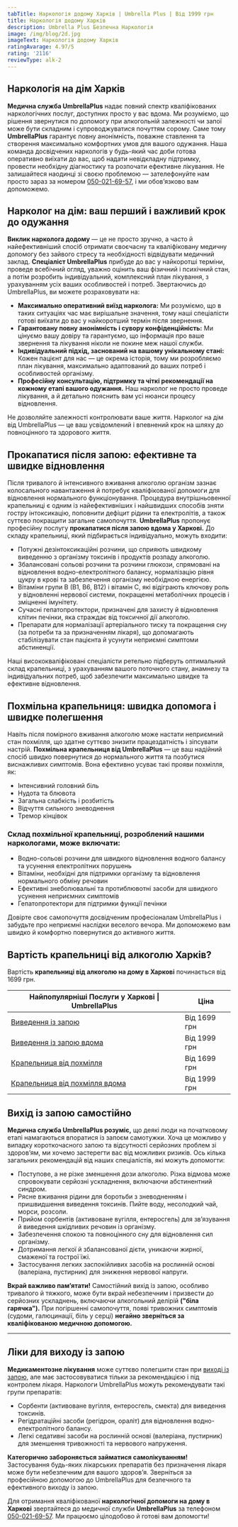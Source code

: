 ```yaml
---
tabTitle: Наркологія додому Харків | Umbrella Plus | Від 1999 грн
title: Наркологія додому Харків
description: Umbrella Plus Безпечна Наркологія
image: /img/blog/2d.jpg
imageText: Наркологія додому Харків
ratingAvarage: 4.97/5
rating: '2116'
reviewType: alk-2
---
```


## Наркологія на дім Харків

**Медична служба UmbrellaPlus** надає повний спектр кваліфікованих наркологічних послуг, доступних просто у вас вдома. Ми розуміємо, що рішення звернутися по допомогу при алкогольній залежності чи запої може бути складним і супроводжуватися почуттям сорому. Саме тому **UmbrellaPlus** гарантує повну анонімність, поважне ставлення та створення максимально комфортних умов для вашого одужання. Наша команда досвідчених наркологів у будь-який час доби готова оперативно виїхати до вас, щоб надати невідкладну підтримку, провести необхідну діагностику та розпочати ефективне лікування. Не залишайтеся наодинці зі своєю проблемою — зателефонуйте нам просто зараз за номером [050-021-69-57,](tel:0500216957) і ми обов’язково вам допоможемо.

## Нарколог на дім: ваш перший і важливий крок до одужання

**Виклик нарколога додому** — це не просто зручно, а часто й найефективніший спосіб отримати своєчасну та кваліфіковану медичну допомогу без зайвого стресу та необхідності відвідувати медичний заклад. **Спеціаліст UmbrellaPlus** прибуде до вас у найкоротші терміни, проведе всебічний огляд, уважно оцінить ваш фізичний і психічний стан, а потім розробить індивідуальний, комплексний план лікування, з урахуванням усіх ваших особливостей і потреб. Звертаючись до UmbrellaPlus, ви можете розраховувати на:

* **Максимально оперативний виїзд нарколога:** Ми розуміємо, що в таких ситуаціях час має вирішальне значення, тому наші спеціалісти готові виїхати до вас у найкоротший термін після звернення.
* **Гарантовану повну анонімність і сувору конфіденційність:** Ми цінуємо вашу довіру та гарантуємо, що інформація про ваше звернення та лікування ніколи не покине меж нашої служби.
* **Індивідуальний підхід, заснований на вашому унікальному стані:** Кожен пацієнт для нас — це окрема історія, тому ми розробляємо план лікування, максимально адаптований до ваших потреб і особливостей організму.
* **Професійну консультацію, підтримку та чіткі рекомендації на кожному етапі вашого одужання.** Наш нарколог не просто проведе лікування, а й детально пояснить вам усі нюанси процесу відновлення.

Не дозволяйте залежності контролювати ваше життя. Нарколог на дім від UmbrellaPlus — це ваш усвідомлений і впевнений крок на шляху до повноцінного та здорового життя.

## Прокапатися після запою: ефективне та швидке відновлення

Після тривалого й інтенсивного вживання алкоголю організм зазнає колосального навантаження й потребує кваліфікованої допомоги для відновлення нормального функціонування. Процедура внутрішньовенної крапельниці є одним із найефективніших і найшвидших способів зняти гостру інтоксикацію, поповнити дефіцит рідини та електролітів, а також суттєво покращити загальне самопочуття. **UmbrellaPlus** пропонує професійну послугу **прокапатися після запою вдома у Харкові.** До складу крапельниці, який підбирається індивідуально, можуть входити:

* Потужні дезінтоксикаційні розчини, що сприяють швидкому виведенню з організму токсинів і продуктів розпаду алкоголю.
* Збалансовані сольові розчини та розчини глюкози, спрямовані на відновлення водно-електролітного балансу, нормалізацію рівня цукру в крові та забезпечення організму необхідною енергією.
* Вітаміни групи B (B1, B6, B12) і вітамін C, які відіграють ключову роль у відновленні нервової системи, покращенні метаболічних процесів і зміцненні імунітету.
* Сучасні гепатопротектори, призначені для захисту й відновлення клітин печінки, яка страждає від токсичної дії алкоголю.
* Препарати для нормалізації артеріального тиску та покращення сну (за потреби та за призначенням лікаря), що допомагають стабілізувати стан пацієнта й усунути неприємні симптоми абстиненції.

Наші висококваліфіковані спеціалісти ретельно підберуть оптимальний склад крапельниці, з урахуванням вашого поточного стану, анамнезу та індивідуальних потреб, щоб забезпечити максимально швидке та ефективне відновлення.

## Похмільна крапельниця: швидка допомога і швидке полегшення

Навіть після помірного вживання алкоголю може настати неприємний стан похмілля, що здатне суттєво знизити працездатність і зіпсувати настрій. **Похмільна крапельниця від UmbrellaPlus** — це ваш надійний спосіб швидко повернутися до нормального життя та позбутися виснажливих симптомів. Вона ефективно усуває такі прояви похмілля, як:

* Інтенсивний головний біль
* Нудота та блювота
* Загальна слабкість і розбитість
* Відчуття сильного зневоднення
* Тремор кінцівок

### Склад похмільної крапельниці, розроблений нашими наркологами, може включати:

* Водно-сольові розчини для швидкого відновлення водного балансу та усунення електролітних порушень
* Вітаміни, необхідні для підтримки організму та відновлення нормального обміну речовин
* Ефективні знеболювальні та протиблювотні засоби для швидкого усунення неприємних симптомів
* Гепатопротектори для підтримки функції печінки

Довірте своє самопочуття досвідченим професіоналам UmbrellaPlus і забудьте про неприємні наслідки веселого вечора. Ми допоможемо вам швидко й комфортно повернутися до активного життя.

## Вартість крапельниці від алкоголю Харків?

Вартість **крапельниці від алкоголю на дому в Харкові** починається від 1699 грн.

| Найпопулярніші Послуги у Харкові \| UmbrellaPlus                                                                    | Ціна         |
| ------------------------------------------------------------------------------------------------------------------- | ------------ |
| [Виведення із запою](https://umbrella-plus.com.ua/uk/kharkiv/vivod-iz-zapoia-kharkiv-ua/)                           | Від 1699 грн |
| [Виведення із запою вдома](https://umbrella-plus.com.ua/uk/kharkiv/vivod-iz-zapoia-na-domy-kharkiv-ua/)             | Від 1999 грн |
| [Крапельниця від похмілля](https://umbrella-plus.com.ua/uk/kharkiv/kapelnica_ot_alkogola_kharkiv-ua/)               | Від 1699 грн |
| [Крапельниця від похмілля вдома](https://umbrella-plus.com.ua/uk/kharkiv/kapelnica_ot_alkogola_na_domy_kharkiv_ua/) | Від 1999 грн |

## Вихід із запою самостійно

**Медична служба UmbrellaPlus розуміє,** що деякі люди на початковому етапі намагаються впоратися із запоєм самотужки. Хоча це можливо у випадку короткочасного запою та відсутності серйозних проблем зі здоров’ям, ми хочемо застерегти вас від можливих ризиків. Ось кілька загальних рекомендацій від наших спеціалістів, які можуть допомогти:

* Поступове, а не різке зменшення дози алкоголю. Різка відмова може спровокувати серйозні ускладнення, включаючи абстинентний синдром.
* Рясне вживання рідини для боротьби з зневодненням і пришвидшення виведення токсинів. Пийте воду, несолодкий чай, морси, розсоли.
* Прийом сорбентів (активоване вугілля, ентеросгель) для зв’язування й виведення шкідливих речовин із організму.
* Забезпечення спокою та повноцінного сну для відновлення сил організму.
* Дотримання легкої й збалансованої дієти, уникаючи жирної, смаженої та гострої їжі.
* Застосування легких заспокійливих засобів на рослинній основі (валеріана, пустирник) для зниження нервової напруги.

**Вкрай важливо пам’ятати!** Самостійний вихід із запою, особливо тривалого й тяжкого, може бути вкрай небезпечним і призвести до серйозних ускладнень, включаючи алкогольний делірій **("біла гарячка").** При погіршенні самопочуття, появі тривожних симптомів (судоми, галюцинації, біль у серці) **негайно зверніться за кваліфікованою медичною допомогою.**

***

## Ліки для виходу із запою

**Медикаментозне лікування** може суттєво полегшити стан при [виході із запою,](https://umbrella-plus.com.ua/uk/kharkiv/vivod-iz-zapoia-kharkiv-ua/) але має застосовуватися тільки за рекомендацією і під контролем лікаря. Наркологи UmbrellaPlus можуть рекомендувати такі групи препаратів:

* Сорбенти (активоване вугілля, ентеросгель, смекта) для виведення токсинів.
* Регідратаційні засоби (регідрон, ораліт) для відновлення водно-електролітного балансу.
* Легкі седативні засоби на рослинній основі (валеріана, пустирник) для зменшення тривожності та нервового напруження.

**Категорично забороняється займатися самолікуванням!** Застосування будь-яких лікарських препаратів без призначення лікаря може бути небезпечним для вашого здоров’я. Зверніться за професійною допомогою до UmbrellaPlus для безпечного та ефективного виходу із запою.

Для отримання кваліфікованої **наркологічної допомоги на дому в Харкові** звертайтеся до медичної служби **UmbrellaPlus** за телефоном [050-021-69-57](tel:0500216957). Ми працюємо цілодобово й готові вам допомогти!
